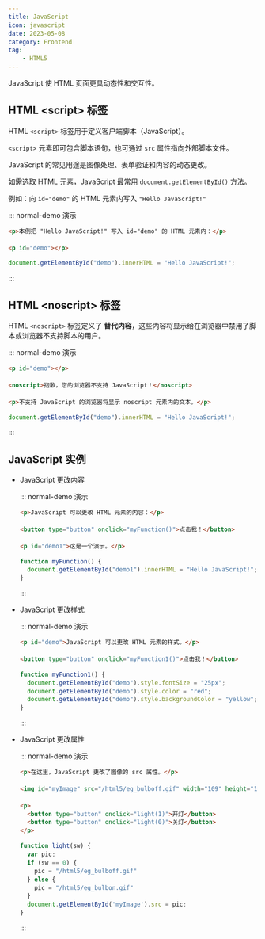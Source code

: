 ```yaml
---
title: JavaScript
icon: javascript
date: 2023-05-08
category: Frontend
tag:
    - HTML5
---
```


JavaScript 使 HTML 页面更具动态性和交互性。

## HTML \<script> 标签

HTML `<script>` 标签用于定义客户端脚本（JavaScript）。

`<script>` 元素即可包含脚本语句，也可通过 `src` 属性指向外部脚本文件。

JavaScript 的常见用途是图像处理、表单验证和内容的动态更改。

如需选取 HTML 元素，JavaScript 最常用 `document.getElementById()` 方法。

例如：向 `id="demo"` 的 HTML 元素内写入 `"Hello JavaScript!"`

::: normal-demo 演示

```html
<p>本例把 "Hello JavaScript!" 写入 id="demo" 的 HTML 元素内：</p>

<p id="demo"></p>
```

```js
document.getElementById("demo").innerHTML = "Hello JavaScript!";
```

:::

## HTML \<noscript> 标签

HTML `<noscript>` 标签定义了 **替代内容**，这些内容将显示给在浏览器中禁用了脚本或浏览器不支持脚本的用户。

::: normal-demo 演示

```html
<p id="demo"></p>

<noscript>抱歉，您的浏览器不支持 JavaScript！</noscript>

<p>不支持 JavaScript 的浏览器将显示 noscript 元素内的文本。</p>
```

```js
document.getElementById("demo").innerHTML = "Hello JavaScript!";
```

:::

## JavaScript 实例

- JavaScript 更改内容

    ::: normal-demo 演示

    ```html
    <p>JavaScript 可以更改 HTML 元素的内容：</p>

    <button type="button" onclick="myFunction()">点击我！</button>

    <p id="demo1">这是一个演示。</p>
    ```

    ```js
    function myFunction() {
      document.getElementById("demo1").innerHTML = "Hello JavaScript!";
    }
    ```

    :::

- JavaScript 更改样式

    ::: normal-demo 演示

    ```html
    <p id="demo">JavaScript 可以更改 HTML 元素的样式。</p>

    <button type="button" onclick="myFunction1()">点击我！</button>
    ```

    ```js
    function myFunction1() {
      document.getElementById("demo").style.fontSize = "25px";
      document.getElementById("demo").style.color = "red";
      document.getElementById("demo").style.backgroundColor = "yellow";
    }
    ```

    :::

- JavaScript 更改属性

    ::: normal-demo 演示

    ```html
    <p>在这里，JavaScript 更改了图像的 src 属性。</p>

    <img id="myImage" src="/html5/eg_bulboff.gif" width="109" height="180">

    <p>
      <button type="button" onclick="light(1)">开灯</button>
      <button type="button" onclick="light(0)">关灯</button>
    </p>
    ```

    ```js
    function light(sw) {
      var pic;
      if (sw == 0) {
        pic = "/html5/eg_bulboff.gif"
      } else {
        pic = "/html5/eg_bulbon.gif"
      }
      document.getElementById('myImage').src = pic;
    }
    ```

    :::

